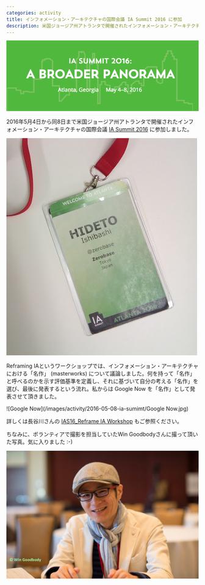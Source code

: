 ```yaml
---
categories: activity
title: インフォメーション・アーキテクチャの国際会議 IA Summit 2016 に参加
description: 米国ジョージア州アトランタで開催されたインフォメーション・アーキテクチャの国際会議 IA Summit 2016 に参加しました。
---
```


![IA Summit 2016: A Broader Panorama; Atlanta, Georgia; May 4-8, 2016](/images/activity/2016-05-08-ia-sumimt/ia-summit-2016.png)

2016年5月4日から同8日まで米国ジョージア州アトランタで開催されたインフォメーション・アーキテクチャの国際会議 [IA Summit 2016](http://www.iasummit.org/events/ias2016) に参加しました。

![Badge](/images/activity/2016-05-08-ia-sumimt/badge.jpg)

Reframing IAというワークショップでは、インフォメーション・アーキテクチャにおける「名作」 (masterworks) について議論しました。何を持って「名作」と呼べるのかを示す評価基準を定義し、それに基づいて自分の考える「名作」を選び、最後に発表するという流れ。私からは Google Now を「名作」として発表させて頂きました。

![Google Now](/images/activity/2016-05-08-ia-sumimt/Google Now.jpg)

詳しくは長谷川さんの [IAS16_Reframe IA Workshop](http://www.underconcept.com/blog/archives/1046) もご参照ください。

ちなみに、ボランティアで撮影を担当していたWin Goodbodyさんに撮って頂いた写真。気に入りました :-)

![Me](/images/activity/2016-05-08-ia-sumimt/20160508_atlanta_2230-X3.jpg)

